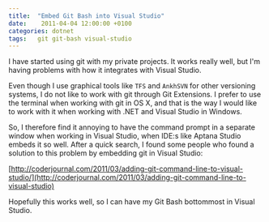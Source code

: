 ```yaml
---
title:  "Embed Git Bash into Visual Studio"
date:    2011-04-04 12:00:00 +0100
categories: dotnet
tags: 	git git-bash visual-studio
---
```



I have started using git with my private projects. It works really well, but I'm
having problems with how it integrates with Visual Studio.

Even though I use graphical tools like `TFS` and `AnkhSVN` for other versioning
systems, I do not like to work with git through Git Extensions. I prefer to use
the terminal when working with git in OS X, and that is the way I would like to
work with it when working with .NET and Visual Studio in Windows.

So, I therefore find it annoying to have the command prompt in a separate window
when working in Visual Studio, when IDE:s like Aptana Studio embeds it so well.
After a quick search, I found some people who found a solution to this problem
by embedding git in Visual Studio:

[http://coderjournal.com/2011/03/adding-git-command-line-to-visual-studio/](http://coderjournal.com/2011/03/adding-git-command-line-to-visual-studio)

Hopefully this works well, so I can have my Git Bash bottommost in Visual Studio.
